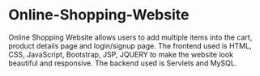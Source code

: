 # Online-Shopping-Website
Online Shopping Website allows users to add multiple items into the cart, product details page and login/signup page. The frontend used is HTML, CSS, JavaScript, Bootstrap, JSP, JQUERY to make the website look beautiful and responsive. The backend used is Servlets and MySQL.
